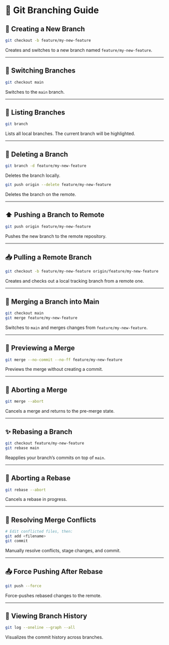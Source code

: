 # 🌿 Git Branching Guide

## 🌱 Creating a New Branch

```bash
git checkout -b feature/my-new-feature
```
Creates and switches to a new branch named `feature/my-new-feature`.

---

## 🔄 Switching Branches

```bash
git checkout main
```
Switches to the `main` branch.

---

## 📌 Listing Branches

```bash
git branch
```
Lists all local branches. The current branch will be highlighted.

---

## 🧹 Deleting a Branch

```bash
git branch -d feature/my-new-feature
```
Deletes the branch locally.

```bash
git push origin --delete feature/my-new-feature
```
Deletes the branch on the remote.

---

## ⬆️ Pushing a Branch to Remote

```bash
git push origin feature/my-new-feature
```
Pushes the new branch to the remote repository.

---

## 📥 Pulling a Remote Branch

```bash
git checkout -b feature/my-new-feature origin/feature/my-new-feature
```
Creates and checks out a local tracking branch from a remote one.

---

## 🧬 Merging a Branch into Main

```bash
git checkout main
git merge feature/my-new-feature
```
Switches to `main` and merges changes from `feature/my-new-feature`.

---

## 🧪 Previewing a Merge

```bash
git merge --no-commit --no-ff feature/my-new-feature
```
Previews the merge without creating a commit.

---

## 🧨 Aborting a Merge

```bash
git merge --abort
```
Cancels a merge and returns to the pre-merge state.

---

## ✨ Rebasing a Branch

```bash
git checkout feature/my-new-feature
git rebase main
```
Reapplies your branch’s commits on top of `main`.

---

## 🚫 Aborting a Rebase

```bash
git rebase --abort
```
Cancels a rebase in progress.

---

## 🔧 Resolving Merge Conflicts

```bash
# Edit conflicted files, then:
git add <filename>
git commit
```
Manually resolve conflicts, stage changes, and commit.

---

## 📤 Force Pushing After Rebase

```bash
git push --force
```
Force-pushes rebased changes to the remote.

---

## 👀 Viewing Branch History

```bash
git log --oneline --graph --all
```
Visualizes the commit history across branches.
